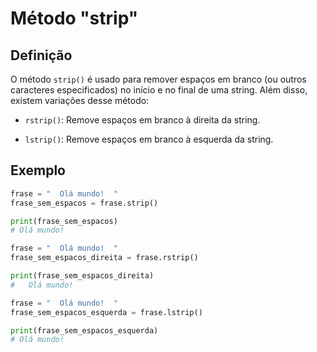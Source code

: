 # Método "strip"

## **Definição**

O método `strip()` é usado para remover espaços em branco (ou outros caracteres especificados) no início e no final de uma string. Além disso, existem variações desse método:

- `rstrip()`: Remove espaços em branco à direita da string.

- `lstrip()`: Remove espaços em branco à esquerda da string.

## **Exemplo**

```python
frase = "  Olá mundo!  "
frase_sem_espacos = frase.strip()

print(frase_sem_espacos)
# Olá mundo!
```

```python
frase = "  Olá mundo!  "
frase_sem_espacos_direita = frase.rstrip()

print(frase_sem_espacos_direita)
#   Olá mundo!
```

```python
frase = "  Olá mundo!  "
frase_sem_espacos_esquerda = frase.lstrip()

print(frase_sem_espacos_esquerda)
# Olá mundo!
```
